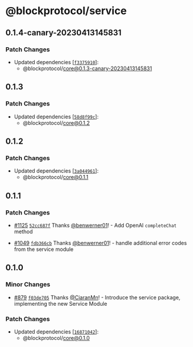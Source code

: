 # @blockprotocol/service

## 0.1.4-canary-20230413145831

### Patch Changes

- Updated dependencies [[`f3375910`](https://github.com/blockprotocol/blockprotocol/commit/f3375910f2fcdbfcd738b3d888e50ae7696d3939)]:
  - @blockprotocol/core@0.1.3-canary-20230413145831

## 0.1.3

### Patch Changes

- Updated dependencies [[`58d8f99c`](https://github.com/blockprotocol/blockprotocol/commit/58d8f99c0dac48a857c67d4c5dbda9a01afd108b)]:
  - @blockprotocol/core@0.1.2

## 0.1.2

### Patch Changes

- Updated dependencies [[`3a044961`](https://github.com/blockprotocol/blockprotocol/commit/3a044961ecbbdf8fa427004044e78db16f5b52f2)]:
  - @blockprotocol/core@0.1.1

## 0.1.1

### Patch Changes

- [#1125](https://github.com/blockprotocol/blockprotocol/pull/1125) [`52cc687f`](https://github.com/blockprotocol/blockprotocol/commit/52cc687f13f1076e6bf77198e60e9cd5adc3a32b) Thanks [@benwerner01](https://github.com/benwerner01)! - Add OpenAI `completeChat` method

- [#1049](https://github.com/blockprotocol/blockprotocol/pull/1049) [`fdb366cb`](https://github.com/blockprotocol/blockprotocol/commit/fdb366cb29a5b2bdd209a6ea56b2925bc8ee1c12) Thanks [@benwerner01](https://github.com/benwerner01)! - handle additional error codes from the service module

## 0.1.0

### Minor Changes

- [#879](https://github.com/blockprotocol/blockprotocol/pull/879) [`f03de705`](https://github.com/blockprotocol/blockprotocol/commit/f03de705383463f41f72612b7fe38df5589855b3) Thanks [@CiaranMn](https://github.com/CiaranMn)! - Introduce the service package, implementing the new Service Module

### Patch Changes

- Updated dependencies [[`16871042`](https://github.com/blockprotocol/blockprotocol/commit/168710424e95d3f5f24d15527814a8067ad1e68b)]:
  - @blockprotocol/core@0.1.0
